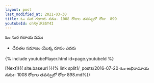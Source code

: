 ```yaml
---
layout: post
last_modified_at: 2021-03-30
title: ఓం సుర గణాయ నమః- 1008 రోజుల తపస్సులో రోజు  899
youtubeId: ohRylRSSY4I
---
```

 
 
 ఓం సుర గణాయ నమః  
 
 -  దేవతల సమాజం యొక్క రూపం ఎవరు 
 
  
 
  
 
 
 
 
 
 


{% include youtubePlayer.html id=page.youtubeId %}
 
[Next]({{ site.baseurl }}{% link  split1/_posts/2016-07-20-ఓం అభిరామాయ నమః- 1008 రోజుల తపస్సులో రోజు  898.md%})
 
